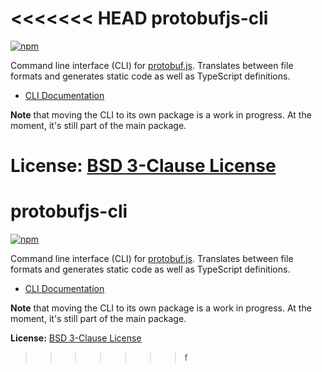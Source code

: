 <<<<<<< HEAD
protobufjs-cli
==============
[![npm](https://img.shields.io/npm/v/protobufjscli.svg)](https://www.npmjs.com/package/protobufjs-cli)

Command line interface (CLI) for [protobuf.js](https://github.com/dcodeIO/protobuf.js). Translates between file formats and generates static code as well as TypeScript definitions.

* [CLI Documentation](https://github.com/dcodeIO/protobuf.js#command-line)

**Note** that moving the CLI to its own package is a work in progress. At the moment, it's still part of the main package.

**License:** [BSD 3-Clause License](https://opensource.org/licenses/BSD-3-Clause)
=======
protobufjs-cli
==============
[![npm](https://img.shields.io/npm/v/protobufjscli.svg)](https://www.npmjs.com/package/protobufjs-cli)

Command line interface (CLI) for [protobuf.js](https://github.com/dcodeIO/protobuf.js). Translates between file formats and generates static code as well as TypeScript definitions.

* [CLI Documentation](https://github.com/dcodeIO/protobuf.js#command-line)

**Note** that moving the CLI to its own package is a work in progress. At the moment, it's still part of the main package.

**License:** [BSD 3-Clause License](https://opensource.org/licenses/BSD-3-Clause)
>>>>>>> f
